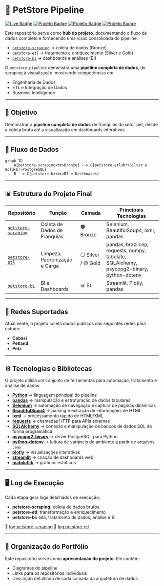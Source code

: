 # 🐾 PetStore Pipeline
[![Live Badge](https://img.shields.io/badge/-Live-2B5482?style=flat-square&logo=streamlit&logoColor=fff)](https://bi-petstore.streamlit.app/)
[![Projeto Badge](https://img.shields.io/badge/-petstore--scraping-2B5482?style=flat-square&logo=github&logoColor=fff)](https://github.com/rafa-trindade/petstore-scraping)
[![Projeto Badge](https://img.shields.io/badge/-petstore--etl-2B5482?style=flat-square&logo=github&logoColor=fff)](https://github.com/rafa-trindade/petstore-etl)
[![Projeto Badge](https://img.shields.io/badge/-petstore--bi-2B5482?style=flat-square&logo=github&logoColor=fff)](https://github.com/rafa-trindade/petstore-bi)


Este repositório serve como **hub do projeto**, documentando o fluxo de dados completo e fornecendo uma visão consolidada do pipeline.

* [`petstore-scraping`](https://github.com/rafa-trindade/petstore-scraping) → coleta de dados (Bronze)
* [`petstore-etl`](https://github.com/rafa-trindade/petstore-etl) → tratamento e enriquecimento (Silver e Gold)
* [`petstore-bi`](https://github.com/rafa-trindade/petstore-bi) → dashboards e análises (BI)

O `petstore-pipeline` demonstra uma **pipeline completa de dados**, do scraping à visualização, mostrando competências em:

* Engenharia de Dados
* ETL e Integração de Dados
* Business Intelligence

---

## 📌 Objetivo

Demonstrar a **pipeline completa de dados** de franquias do setor pet, desde a coleta bruta até a visualização em dashboards interativos.

---

## 🧩 Fluxo de Dados

```mermaid
graph TD
    A[petstore-scraping<br>Bronze] --> B[petstore-etl<br>Silver e Gold<br>PostgreSQL]
    B --> C[petstore-bi<br>BI e Dashboards]
```

---

## 📊 Estrutura do Projeto Final

| Repositório | Função | Camada | Principais Tecnologias |
| ----------------- | ----------------------------- | ------------------ | -------------------------------------- |
| [`petstore-scraping`](https://github.com/rafa-trindade/petstore-scraping) | Coleta de Dados de Franquias | 🟤 Bronze | Selenium, BeautifulSoup4, lxml, pandas |
| [`petstore-etl`](https://github.com/rafa-trindade/petstore-etl) | Limpeza, Padronização e Carga | ⚪ Silver / 🟡 Gold | pandas, brazilcep, requests, numpy, tabulate, SQLAlchemy, psycopg2-binary, python-dotenv |
| [`petstore-bi`](https://github.com/rafa-trindade/petstore-bi) | BI e Dashboards | 📊 BI | Streamlit, Plotly, pandas |

---

## 🏪 Redes Suportadas

Atualmente, o projeto coleta dados públicos das seguintes redes para estudo:

* **Cobasi**
* **Petland**
* **Petz**

---

## ⚙️ Tecnologias e Bibliotecas

O projeto utiliza um conjunto de ferramentas para automação, tratamento e análise de dados:

* [**Python**](https://www.python.org/) → linguagem principal do pipeline
* [**pandas**](https://pypi.org/project/pandas/) → manipulação e estruturação de dados tabulares  
* [**Selenium**](https://pypi.org/project/selenium/) → automação de navegação e captura de páginas dinâmicas  
* [**BeautifulSoup4**](https://pypi.org/project/beautifulsoup4/) → parsing e extração de informações de HTML  
* [**lxml**](https://pypi.org/project/lxml/) → processamento rápido de HTML/XML  
* [**requests**](https://pypi.org/project/requests/) → chamadas HTTP para APIs externas  
* [**SQLAlchemy**](https://pypi.org/project/SQLAlchemy/) → conexão e manipulação de bancos de dados SQL de forma programática  
* [**psycopg2-binary**](https://pypi.org/project/psycopg2-binary/) → driver PostgreSQL para Python  
* [**python-dotenv**](https://pypi.org/project/python-dotenv/) → leitura de variáveis de ambiente a partir de arquivos `.env`
* [**plotly**](https://pypi.org/project/plotly/) → visualizações interativas
* [**streamlit**](https://pypi.org/project/streamlit/) → criação de dashboards web
* [**matplotlib**](https://pypi.org/project/matplotlib/) → gráficos estáticos
---

## 🖥️ Log de Execução

Cada etapa gera logs detalhados de execução:

* **petstore-scraping:** coleta de dados brutos
* **petstore-etl:** transformação e enriquecimento
* **petstore-bi:** eda, tratamento de dados, análise e BI

🔗 [log petstore-scraping](https://raw.githubusercontent.com/rafa-trindade/petstore-scraping/refs/heads/main/logs/log.txt)
🔗 [log petstore-etl](https://raw.githubusercontent.com/rafa-trindade/petstore-etl/refs/heads/main/logs/log.txt)

---

## 🔗 Organização do Portfólio

Este repositório serve como **apresentação do projeto**. Ele contém:

* Diagramas do pipeline
* Links para os repositórios individuais
* Descrição detalhada de cada camada da arquitetura de dados


